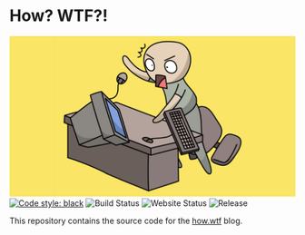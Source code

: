 # How? WTF?!

![logo](./how.wtf/content/images/cover.png)
[![Code style: black](https://img.shields.io/badge/code%20style-black-000000.svg)](https://github.com/psf/black)
![Build Status](https://codebuild.us-east-1.amazonaws.com/badges?uuid=eyJlbmNyeXB0ZWREYXRhIjoiZmFlNjFkd2s0T1VUREhSbWxDOTUwTVJaNHhwYXl5SnRQd0lJRkZLUndWMW5NQk5JN2ZKYmpraUpteko4b1dHR0ltYWRPdWQzaGgvNVhQTlQrRTNCZXhjPSIsIml2UGFyYW1ldGVyU3BlYyI6IktEMVNKYjhZc2RqTzRhak8iLCJtYXRlcmlhbFNldFNlcmlhbCI6MX0%3D&branch=main)
![Website Status](https://img.shields.io/website-up-down-green-red/http/how.wtf.svg)
![Release](https://badgen.net/github/release/t-h-o/how.wtf)

This repository contains the source code for the [how.wtf](https://how.wtf) blog. 